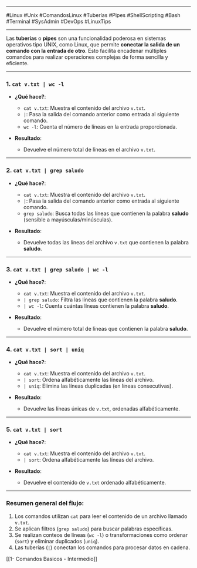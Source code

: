 
---

#Linux #Unix #ComandosLinux #Tuberías #Pipes #ShellScripting #Bash #Terminal #SysAdmin #DevOps #LinuxTips

---

Las **tuberías** o **pipes** son una funcionalidad poderosa en sistemas operativos tipo UNIX, como Linux, que permite **conectar la salida de un comando con la entrada de otro**. Esto facilita encadenar múltiples comandos para realizar operaciones complejas de forma sencilla y eficiente.

---

### **1. `cat v.txt | wc -l`**

- **¿Qué hace?**:
    
    - `cat v.txt`: Muestra el contenido del archivo `v.txt`.
    - `|`: Pasa la salida del comando anterior como entrada al siguiente comando.
    - `wc -l`: Cuenta el número de líneas en la entrada proporcionada.
- **Resultado**:
    
    - Devuelve el número total de líneas en el archivo `v.txt`.

---

### **2. `cat v.txt | grep saludo`**

- **¿Qué hace?**:
    
    - `cat v.txt`: Muestra el contenido del archivo `v.txt`.
    - `|`: Pasa la salida del comando anterior como entrada al siguiente comando.
    - `grep saludo`: Busca todas las líneas que contienen la palabra **saludo** (sensible a mayúsculas/minúsculas).
- **Resultado**:
    
    - Devuelve todas las líneas del archivo `v.txt` que contienen la palabra **saludo**.

---

### **3. `cat v.txt | grep saludo | wc -l`**

- **¿Qué hace?**:
    
    - `cat v.txt`: Muestra el contenido del archivo `v.txt`.
    - `| grep saludo`: Filtra las líneas que contienen la palabra **saludo**.
    - `| wc -l`: Cuenta cuántas líneas contienen la palabra **saludo**.
- **Resultado**:
    
    - Devuelve el número total de líneas que contienen la palabra **saludo**.

---

### **4. `cat v.txt | sort | uniq`**

- **¿Qué hace?**:
    
    - `cat v.txt`: Muestra el contenido del archivo `v.txt`.
    - `| sort`: Ordena alfabéticamente las líneas del archivo.
    - `| uniq`: Elimina las líneas duplicadas (en líneas consecutivas).
- **Resultado**:
    
    - Devuelve las líneas únicas de `v.txt`, ordenadas alfabéticamente.

---

### **5. `cat v.txt | sort`**

- **¿Qué hace?**:
    
    - `cat v.txt`: Muestra el contenido del archivo `v.txt`.
    - `| sort`: Ordena alfabéticamente las líneas del archivo.
- **Resultado**:
    
    - Devuelve el contenido de `v.txt` ordenado alfabéticamente.

---

### **Resumen general del flujo**:

1. Los comandos utilizan `cat` para leer el contenido de un archivo llamado `v.txt`.
2. Se aplican filtros (`grep saludo`) para buscar palabras específicas.
3. Se realizan conteos de líneas (`wc -l`) o transformaciones como ordenar (`sort`) y eliminar duplicados (`uniq`).
4. Las tuberías (`|`) conectan los comandos para procesar datos en cadena.


[[1- Comandos Basicos - Intermedio]]